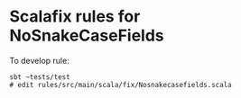 # Scalafix rules for NoSnakeCaseFields

To develop rule:
```
sbt ~tests/test
# edit rules/src/main/scala/fix/Nosnakecasefields.scala
```
